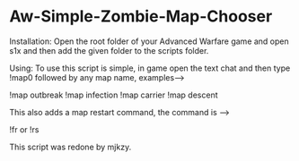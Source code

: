 # Aw-Simple-Zombie-Map-Chooser

Installation:
Open the root folder of your Advanced Warfare game and open s1x and then add the given folder to the scripts folder.

Using:
To use this script is simple, in game open the text chat and then type !map0 followed by any map name, examples-->

!map outbreak
!map infection
!map carrier
!map descent


This also adds a map restart command, the command is -->

!fr or !rs

This script was redone by mjkzy. 
